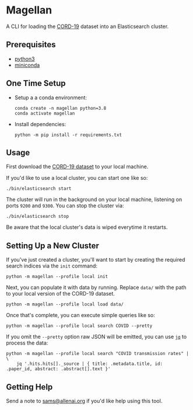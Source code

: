 # Magellan

A CLI for loading the [CORD-19](https://pages.semanticscholar.org/coronavirus-research) dataset into an 
Elasticsearch cluster.

## Prerequisites

* [python3](https://python.org)
* [miniconda](https://docs.conda.io/en/latest/miniconda.html)

## One Time Setup

* Setup a a conda environment:

    ```
    conda create -n magellan python=3.8
    conda activate magellan
    ```

* Install dependencies:

    ```
    python -m pip install -r requirements.txt
    ```

## Usage

First download the [CORD-19 dataset](https://pages.semanticscholar.org/coronavirus-research) to
your local machine.

If you'd like to use a local cluster, you can start one like so:

```
./bin/elasticsearch start
```

The cluster will run in the background on your local machine, listening on ports `9200` and `9300`.
You can stop the cluster via:

```
./bin/elasticsearch stop
```

Be aware that the local cluster's data is wiped everytime it restarts.

## Setting Up a New Cluster

If you've just created a cluster, you'll want to start by creating the required search indices
via the `init` command:

```
python -m magellan --profile local init
```

Next, you can populate it with data by running. Replace `data/` with the path to your local version
of the CORD-19 dataset.

```
python -m magellan --profile local load data/
```

Once that's complete, you can execute simple queries like so:

```
python -m magellan --profile local search COVID --pretty
```

If you omit the `--pretty` option raw JSON will be emitted, you can use [`jq`](https://stedolan.github.io/jq/) to process the
data:

```
python -m magellan --profile local search "COVID transmission rates" | \
    jq '.hits.hits[]._source | { title: .metadata.title, id: .paper_id, abstract: .abstract[].text }'
```

## Getting Help

Send a note to [sams@allenai.org](mailto:sams@allenai.org) if you'd like help using this tool.
